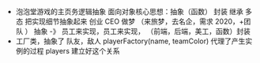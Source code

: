 - 泡泡堂游戏的主页务逻辑抽象
    面向对象核心思想：抽象（函数） 封装 继承 多态
		把实现细节抽象起来 创业 
		CEO 做梦 （来旅梦，去名企，需求 2020，+团队  ）
		抽象 -》 员工来实现，员工来实现， （前端，后端，美工，函数）封装
- 工厂类，抽象了 队友，敌人
playerFactory(name, teamColor) 代理了产生实例的过程
players 建立好这个关系
